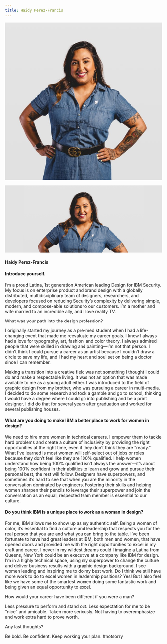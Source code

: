 ```yaml
---
title: Haidy Perez-Francis
---
```


<grid classname="background-bleed">
<column lg="16">

<art-direction>

![Haidy Perez card image](./608x608.jpg)

![Haidy Perez hero image](./2624x1120.jpg)

</art-direction>

<community-lead name="FirstName M. LastName" position="Distinguished Designer" department="Watson IoT"></community-lead>

</column>
</grid>

<grid className="community__grid" background="gray-10">
<column sm="3" md="3" lg="3">

#### Haidy Perez-Francis

#### Introduce yourself.

</column>

<column md="6" lg="8" offset_lg="1">

<p size="lg">I’m a proud Latina, 1st generation American leading Design for IBM Security. My focus is on enterprise product and brand design with a globally distributed, multidisciplinary team of designers, researchers, and developers focused on reducing Security’s complexity by delivering simple, modern, and compose-able solutions to our customers. I’m a mother and wife married to an incredible ally, and I love reality TV.  </p>

</column>
</grid>

<grid className="community__grid" background="gray-10">
<column sm="3" md="3" lg="3">

<span className="community__prompt">What was your path into the design profession?</span>

</column>

<column md="6" lg="8" offset_lg="1">

<p size="lg">I originally started my journey as a pre-med student when I had a life-changing event that made me reevaluate my career goals. I knew I always had a love for typography, art, fashion, and color theory. I always admired people that were skilled in drawing and painting—I’m not that person. I didn’t think I could pursue a career as an artist because I couldn’t draw a circle to save my life, and I had my heart and soul set on being a doctor since I can remember.</p>

<p size="lg">Making a transition into a creative field was not something I thought I could do and make a respectable living. It was not an option that was made available to me as a young adult either. I was introduced to the field of graphic design from my brother, who was pursuing a career in multi-media. I decided to do some research and took a gamble and go to school, thinking I would have a degree where I could go into publishing and be a print designer. I did do that for several years after graduation and worked for several publishing houses.</p>

</column>
</grid>

<grid className="community__grid" background="gray-10">
<column sm="3" md="3" lg="3">

#### What are you doing to make IBM a better place to work for women in design?

</column>

<column md="6" lg="8" offset_lg="1">

<p size="lg">We need to hire more women in technical careers. I empower them to tackle hard problems and create a culture of inclusivity by providing the right opportunities at the right time, even if they don’t think they are “ready.” What I’ve learned is most women will self-select out of jobs or roles because they don’t feel like they are 100% qualified. I help women understand how being 100% qualified isn’t always the answer—it’s about being 100% confident in their abilities to learn and grow and pursue their personal best, the rest will follow. Designers have superpowers, and sometimes it’s hard to see that when you are the minority in the conversation dominated by engineers. Fostering their skills and helping women sharpen their pencils to leverage their superpower and join the conversation as an equal, respected team member is essential to our culture.</p>

</column>
</grid>

<grid className="community__grid" background="gray-10">
<column sm="3" md="3" lg="3">

#### Do you think IBM is a unique place to work as a woman in design?

</column>

<column md="6" lg="8" offset_lg="1">

<p size="lg">For me, IBM allows me to show up as my authentic self. Being a woman of color, it’s essential to find a culture and leadership that respects you for the real person that you are and what you can bring to the table. I’ve been fortunate to have had great leaders at IBM, both men and women, that have opened doors and provided me with the right opportunities to excel in my craft and career. I never in my wildest dreams could I imagine a Latina from Queens, New York could be an executive at a company like IBM for design. I’m in a highly technical space, using my superpower to change the culture and deliver business results with a graphic design background. I see women leading and inspiring me to do my best work. Do I think we still have more work to do to excel women in leadership positions? Yes! But I also feel like we have some of the smartest women doing some fantastic work and being given an equal opportunity to excel.</p>

</column>
</grid>

<grid className="community__grid" background="gray-10">
<column sm="3" md="3" lg="3">

<span className="community__prompt">How would your career have been different if you were a man?</span>

</column>

<column md="6" lg="8" offset_lg="1">

<p size="lg">Less pressure to perform and stand out. Less expectation for me to be “nice” and amicable. Taken more seriously. Not having to overemphasize and work extra hard to prove worth. </p>

</column>
</grid>

<grid className="community__grid" background="gray-10">
<column sm="3" md="3" lg="3">

<span className="community__prompt">Any last thoughts?</span>

</column>

<column md="6" lg="8" offset_lg="1">

<p size="lg">Be bold. Be confident. Keep working your plan. #notsorry </p>

</column>
</grid>
